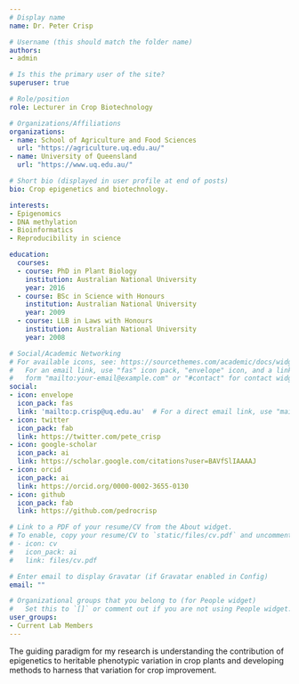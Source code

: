 ```yaml
---
# Display name
name: Dr. Peter Crisp

# Username (this should match the folder name)
authors:
- admin

# Is this the primary user of the site?
superuser: true

# Role/position
role: Lecturer in Crop Biotechnology

# Organizations/Affiliations
organizations:
- name: School of Agriculture and Food Sciences
  url: "https://agriculture.uq.edu.au/"
- name: University of Queensland
  url: "https://www.uq.edu.au/"

# Short bio (displayed in user profile at end of posts)
bio: Crop epigenetics and biotechnology.

interests:
- Epigenomics
- DNA methylation
- Bioinformatics
- Reproducibility in science

education:
  courses:
  - course: PhD in Plant Biology
    institution: Australian National University
    year: 2016
  - course: BSc in Science with Honours
    institution: Australian National University
    year: 2009
  - course: LLB in Laws with Honours
    institution: Australian National University
    year: 2008

# Social/Academic Networking
# For available icons, see: https://sourcethemes.com/academic/docs/widgets/#icons
#   For an email link, use "fas" icon pack, "envelope" icon, and a link in the
#   form "mailto:your-email@example.com" or "#contact" for contact widget.
social:
- icon: envelope
  icon_pack: fas
  link: 'mailto:p.crisp@uq.edu.au'  # For a direct email link, use "mailto:test@example.org".
- icon: twitter
  icon_pack: fab
  link: https://twitter.com/pete_crisp
- icon: google-scholar
  icon_pack: ai
  link: https://scholar.google.com/citations?user=BAVfSlIAAAAJ
- icon: orcid
  icon_pack: ai
  link: https://orcid.org/0000-0002-3655-0130
- icon: github
  icon_pack: fab
  link: https://github.com/pedrocrisp

# Link to a PDF of your resume/CV from the About widget.
# To enable, copy your resume/CV to `static/files/cv.pdf` and uncomment the lines below.  
# - icon: cv
#   icon_pack: ai
#   link: files/cv.pdf

# Enter email to display Gravatar (if Gravatar enabled in Config)
email: ""

# Organizational groups that you belong to (for People widget)
#   Set this to `[]` or comment out if you are not using People widget.  
user_groups:
- Current Lab Members
---
```


The guiding paradigm for my research is understanding the contribution of epigenetics to heritable phenotypic variation in crop plants and developing methods to harness that variation for crop improvement.
